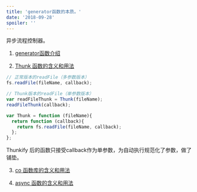 ```yaml
---
title: 'generator函数的本质。'
date: '2018-09-28'
spoiler: ''
---
```


  异步流程控制器。

1. [ generator函数介绍](http://www.ruanyifeng.com/blog/2015/04/generator.html)

2. [Thunk 函数的含义和用法](http://www.ruanyifeng.com/blog/2015/05/thunk.html)
```js
// 正常版本的readFile（多参数版本）
fs.readFile(fileName, callback);

// Thunk版本的readFile（单参数版本）
var readFileThunk = Thunk(fileName);
readFileThunk(callback);

var Thunk = function (fileName){
  return function (callback){
    return fs.readFile(fileName, callback); 
  };
};
```

Thunkify 后的函数只接受callback作为单参数，为自动执行规范化了参数，做了铺垫。

3. [co 函数库的含义和用法](http://www.ruanyifeng.com/blog/2015/05/co.html)

4. [async 函数的含义和用法](http://www.ruanyifeng.com/blog/2015/05/async.html)
  